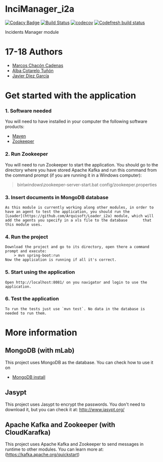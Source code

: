 # InciManager_i2a

[![Codacy Badge](https://api.codacy.com/project/badge/Grade/c0c920d4630d42c3ac4e70dd6844715a)](https://www.codacy.com/app/jelabra/InciManager_i2a?utm_source=github.com&amp;utm_medium=referral&amp;utm_content=Arquisoft/InciManager_i2a&amp;utm_campaign=Badge_Grade)
[![Build Status](https://travis-ci.org/Arquisoft/InciManager_i2a.svg?branch=master)](https://travis-ci.org/Arquisoft/InciManager_i2a)
[![codecov](https://codecov.io/gh/Arquisoft/InciManager_i2a/branch/master/graph/badge.svg)](https://codecov.io/gh/Arquisoft/InciManager_i2a)
[![Codefresh build status]( https://g.codefresh.io/api/badges/build?repoOwner=Arquisoft&repoName=InciManager_i2a&branch=master&pipelineName=InciManager_i2a&accountName=javicodema&type=cf-1)]( https://g.codefresh.io/repositories/Arquisoft/InciManager_i2a/builds?filter=trigger:build;branch:master;service:5ad478185e7a2500012fdeb5~InciManager_i2a)

Incidents Manager module

# 17-18 Authors
- [Marcos Chacón Cadenas](https://github.com/chacon11)
- [Alba Cotarelo Tuñón](https://github.com/albacotarelo)
- [Javier Díez García](https://github.com/javicodema)

# Get started with the application

### **1. Software needed**
You will need to have installed in your computer the following software products:
 - [Maven](https://maven.apache.org/install.html)
 - [Zookeeper](https://www.apache.org/dyn/closer.cgi?path=/kafka/1.0.1/kafka_2.11-1.0.1.tgz)
 
### **2. Run Zookeeper**
You will need to run Zookeeper to start the application. You should go to the directory where you have stored Apache Kafka and run this command from the command prompt (if you are running it in a Windows computer):

 > bin\windows\zookeeper-server-start.bat config/zookeeper.properties
	
	
### **3. Insert documents in MongoDB database**
	As this module is currently working along other modules, in order to have an agent to test the application, you should run the 
	[Loader](https://github.com/Arquisoft/Loader_i2a) module, which will add the agents you specify in a xls file to the database 		that this module uses.
### **4. Run the project**
	Download the project and go to its directory, open there a command prompt and execute:
		> mvn spring-boot:run
	Now the application is running if all it's correct.
	
### **5. Start using the application**
	Open http://localhost:8081/ on you navigator and login to use the application.

### **6. Test the application**
	To run the tests just use `mvn test`. No data in the database is needed to run them.

 
 # More information

## MongoDB (with mLab)
This project uses MongoDB as the database. You can check how to use it on
 - [MongoDB install](https://github.com/Arquisoft/participants_i2b/wiki/MongoDB)

## Jasypt
This project uses Jasypt to encrypt the passwords. You don't need to download it, but you can check it at: http://www.jasypt.org/

## Apache Kafka and Zookeeper (with CloudKarafka)
This project uses Apache Kafka and Zookeeper to send messages in runtime to other modules.
You can learn more at: (https://kafka.apache.org/quickstart)
 
